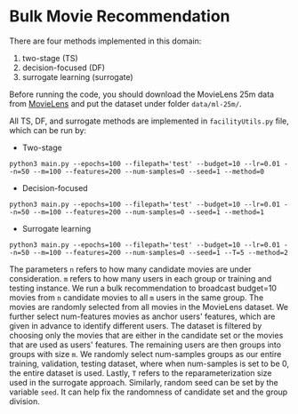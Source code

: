 # Bulk Movie Recommendation

There are four methods implemented in this domain:
1. two-stage (TS)
2. decision-focused (DF)
3. surrogate learning (surrogate)

Before running the code, you should download the MovieLens 25m data from [MovieLens](https://grouplens.org/datasets/movielens/) and put the dataset under folder `data/ml-25m/`.

All TS, DF, and surrogate methods are implemented in `facilityUtils.py` file, which can be run by:

- Two-stage
```
python3 main.py --epochs=100 --filepath='test' --budget=10 --lr=0.01 --n=50 --m=100 --features=200 --num-samples=0 --seed=1 --method=0
```

- Decision-focused
```
python3 main.py --epochs=100 --filepath='test' --budget=10 --lr=0.01 --n=50 --m=100 --features=200 --num-samples=0 --seed=1 --method=1
```

- Surrogate learning
```
python3 main.py --epochs=100 --filepath='test' --budget=10 --lr=0.01 --n=50 --m=100 --features=200 --num-samples=0 --seed=1 --T=5 --method=2
```

The parameters `n` refers to how many candidate movies are under consideration. `m` refers to how many users in each group or training and testing instance. We run a bulk recommendation to broadcast budget=10 movies from `n` candidate movies to all `m` users in the same group. The movies are randomly selected from all movies in the MovieLens dataset. We further select num-features movies as anchor users' features, which are given in advance to identify different users. The dataset is filtered by choosing only the movies that are either in the candidate set or the movies that are used as users' features. The remaining users are then groups into groups with size `m`. We randomly select num-samples groups as our entire training, validation, testing dataset, where when num-samples is set to be 0, the entire dataset is used. Lastly, `T` refers to the reparameterization size used in the surrogate approach. Similarly, random seed can be set by the variable `seed`. It can help fix the randomness of candidate set and the group division.

